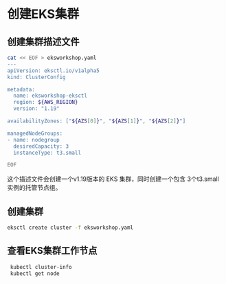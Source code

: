 # 创建EKS集群

## 创建集群描述文件



```bash
cat << EOF > eksworkshop.yaml
---
apiVersion: eksctl.io/v1alpha5
kind: ClusterConfig

metadata:
  name: eksworkshop-eksctl
  region: ${AWS_REGION}
  version: "1.19"

availabilityZones: ["${AZS[0]}", "${AZS[1]}", "${AZS[2]}"]

managedNodeGroups:
- name: nodegroup
  desiredCapacity: 3
  instanceType: t3.small

EOF
```

这个描述文件会创建一个v1.19版本的 EKS 集群，同时创建一个包含 3个t3.small 实例的托管节点组。

## 创建集群

 ```bash
 eksctl create cluster -f eksworkshop.yaml
 ```


## 查看EKS集群工作节点

  ```bash
   kubectl cluster-info
   kubectl get node
   ```
  